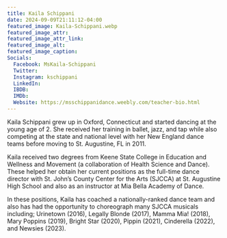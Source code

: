 ```yaml
---
title: Kaila Schippani
date: 2024-09-09T21:11:12-04:00
featured_image: Kaila-Schippani.webp
featured_image_attr: 
featured_image_attr_link: 
featured_image_alt: 
featured_image_caption: 
Socials:
  Facebook: MsKaila-Schippani
  Twitter: 
  Instagram: kschippani
  LinkedIn: 
  IBDB: 
  IMDb:
  Website: https://msschippanidance.weebly.com/teacher-bio.html
---
```

Kaila Schippani grew up in Oxford, Connecticut and started dancing at the young age of 2. She received her training in ballet, jazz, and tap while also competing at the state and national level with her New England dance teams before moving to St. Augustine, FL in 2011.

Kaila received two degrees from Keene State College in Education and Wellness and Movement (a collaboration of Health Science and Dance).  These helped her obtain her current positions as the full-time dance director with St. John’s County Center for the Arts (SJCCA) at St. Augustine High School and also as an instructor at Mia Bella Academy of Dance.
 
In these positions, Kaila has coached a nationally-ranked dance team and also has had the opportunity to choreograph many SJCCA musicals including; Urinetown (2016), Legally Blonde (2017), Mamma Mia! (2018), Mary Poppins (2019), Bright Star (2020), Pippin (2021), Cinderella (2022), and Newsies (2023).